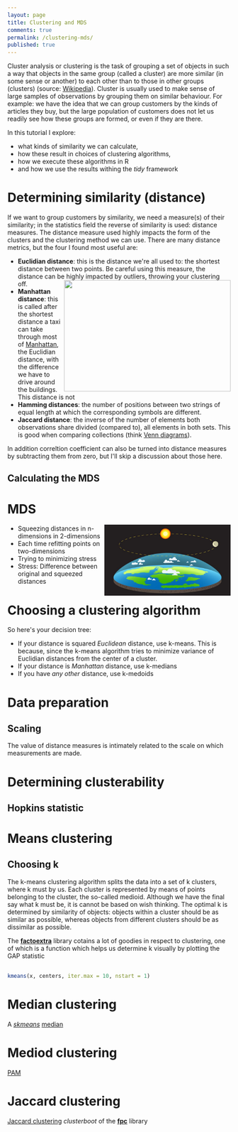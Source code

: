 ```yaml
---
layout: page
title: Clustering and MDS
comments: true
permalink: /clustering-mds/
published: true
---
```


Cluster analysis or clustering is the task of grouping a set of objects in such a way that objects in the same group (called a cluster) are more similar (in some sense or another) to each other than to those in other groups (clusters) (source: [Wikipedia](https://en.wikipedia.org/wiki/Cluster_analysis)). Cluster is usually used to make sense of large samples of observations by grouping them on similar behaviour. For example: we have the idea that we can group customers by the kinds of articles they buy, but the large population of customers does not let us readily see how these groups are formed, or even if they are there. 

In this tutorial I explore:

* what kinds of similarity we can calculate, 
* how these result in choices of clustering algorithms,
* how we execute these algorithms in R
* and how we use the results withing the *tidy* framework

# Determining similarity (distance)

If we want to group customers by similarity, we need a measure(s) of their similarity; in the statistics field the reverse of similarity is used: distance measures. The distance measure used highly impacts the form of the clusters and the clustering method we can use. There are many distance metrics, but the four I found most useful are:

* **Euclidian distance**: this is the distance we're all used to: the shortest distance between two points. Be careful using this measure, the distance can be highly impacted by outliers, throwing your clustering off. <img src="/_pages/tutorials/kmeans/manhattan.jpg" width="376" height="251" align="right"/> 
* **Manhattan distance**: this is called after the shortest distance a taxi can take through most of [Manhattan](http://becomeanewyorker.com/streets-and-avenues-a-history-of-the-grid-system/), the Euclidian distance, with the difference we have to drive around the buildings. This distance is not
* **Hamming distances**: the number of positions between two strings of equal length at which the corresponding symbols are different.
* **Jaccard distance**: the inverse of the number of elements both observations share divided (compared to), all elements in both sets. This is good when comparing collections (think [Venn diagrams](https://en.wikipedia.org/wiki/Venn_diagram)).

In addition correltion coefficient can also be turned into distance measures by subtracting them from zero, but I'll skip a discussion about those here.

## Calculating the MDS

# MDS

<img src="/_pages/tutorials/clustering-mds/flat-earth.jpg" width="285" height="160" align="right"/> 

* Squeezing distances in n-dimensions in 2-dimensions
* Each time refitting points on two-dimensions 
* Trying to minimizing stress 
* Stress: Difference between original and squeezed distances


# Choosing a clustering algorithm

So here's your decision tree:

* If your distance is squared _Euclidean_ distance, use k-means. This is because, since the k-means algorithm tries to minimize variance of Euclidian distances from the center of a cluster.
* If your distance is _Manhattan_ distance, use k-medians
* If you have _any other_ distance, use k-medoids

# Data preparation

## Scaling

The value of distance measures is intimately related to the scale on which measurements are made. 

# Determining clusterability

## Hopkins statistic


# Means clustering



## Choosing k

The k-means clustering algorithm splits the data into a set of k clusters, where k must by us. Each cluster is represented by means of points belonging to the cluster, the so-called medioid. Although we have the final say what k must be, it is cannot be based on wish thinking. The optimal k is determined by similarity of objects: objects within a cluster should be as similar as possible, whereas objects from different clusters should be as dissimilar as possible.



The **[factoextra](http://www.sthda.com/english/rpkgs/factoextra/#cluster-analysis-and-factoextra)** library cotains a lot of goodies in respect to clustering, one of which is a function which helps us determine k visually by plotting the GAP statistic

```r

```


```r
kmeans(x, centers, iter.max = 10, nstart = 1)
```

# Median clustering

A 
*[skmeans](https://www.rdocumentation.org/packages/skmeans/versions/0.2-11)*
[median](https://rstudio-pubs-static.s3.amazonaws.com/75036_b3e83952e88e4c98ad4fffbee571260f.html)



# Mediod clustering

[PAM](http://www.sthda.com/english/wiki/partitioning-cluster-analysis-quick-start-guide-unsupervised-machine-learning#pam-partitioning-around-medoids)

# Jaccard clustering

[Jaccard clustering](http://www.win-vector.com/blog/2015/09/bootstrap-evaluation-of-clusters/) _clusterboot_ of the **[fpc](https://cran.r-project.org/web/packages/fpc/index.html)** library

